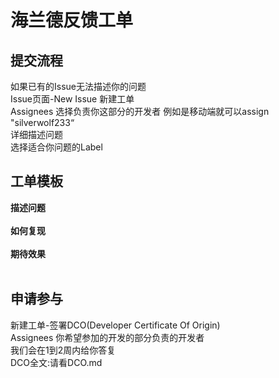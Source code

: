 # 海兰德反馈工单
## 提交流程
如果已有的Issue无法描述你的问题</br>
Issue页面-New Issue 新建工单</br>
Assignees 选择负责你这部分的开发者 例如是移动端就可以assign "silverwolf233“</br>
详细描述问题</br>
选择适合你问题的Label</br>
## 工单模板
**描述问题**</br>
</br>
**如何复现**</br>
</br>
**期待效果**</br>
</br>
## 申请参与
新建工单-签署DCO(Developer Certificate Of Origin)</br>
Assignees 你希望参加的开发的部分负责的开发者</br>
我们会在1到2周内给你答复</br>
DCO全文:请看DCO.md</br>
